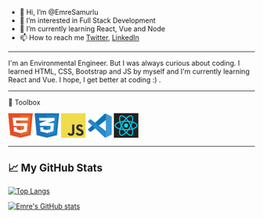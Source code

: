 - 👋 Hi, I’m @EmreSamurlu
- 👀 I’m interested in Full Stack Development
- 🌱 I’m currently learning React, Vue and Node
- 📫 How to reach me [Twitter](https://twitter.com/SamurluEmre), [LinkedIn](https://www.linkedin.com/in/emre-samurlu/)

-----

I'm an Environmental Engineer. But I was always curious about coding. I learned HTML, CSS, Bootstrap and JS by myself and I'm currently learning React and Vue. I hope, I get better at coding :) .

-----

🧰 Toolbox

<img src="https://github.com/EmreSamurlu/EmreSamurlu/blob/main/html-1.svg" width="50" height="50" alt="HTML5 Logo"/> <img src="https://github.com/EmreSamurlu/EmreSamurlu/blob/main/css-3.svg" alt="CSS3 Logo" width="50" height="50"/> <img src="https://github.com/EmreSamurlu/EmreSamurlu/blob/main/logo-javascript.svg" alt="JS Logo" width="50" height="50" /> <img src="https://github.com/EmreSamurlu/EmreSamurlu/blob/main/vscode.svg" alt="VS Code Logo" width="50" height="50" > <img src="https://github.com/EmreSamurlu/EmreSamurlu/blob/main/react-1.svg" alt="React Logo" width="50" height="50" > 



-----
## &#x1f4c8; My GitHub Stats

[![Top Langs](https://github-readme-stats.vercel.app/api/top-langs/?username=EmreSamurlu&hide=java&theme=radical)](https://github.com/anuraghazra/github-readme-stats) 



[![Emre's GitHub stats](https://github-readme-stats.vercel.app/api?username=EmreSamurlu&theme=radical)](https://github.com/anuraghazra/github-readme-stats)

<!---
EmreSamurlu/EmreSamurlu is a ✨ special ✨ repository because its `README.md` (this file) appears on your GitHub profile.
You can click the Preview link to take a look at your changes.
--->

